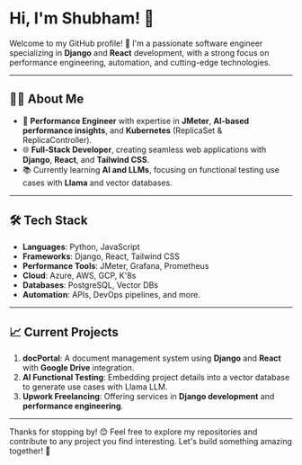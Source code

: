 # Hi, I'm Shubham! 👋

Welcome to my GitHub profile! 🚀 I'm a passionate software engineer specializing in **Django** and **React** development, with a strong focus on performance engineering, automation, and cutting-edge technologies.

---

## 👨‍💻 About Me
- 🎯 **Performance Engineer** with expertise in **JMeter**, **AI-based performance insights**, and **Kubernetes** (ReplicaSet & ReplicaController).
- 🌐 **Full-Stack Developer**, creating seamless web applications with **Django**, **React**, and **Tailwind CSS**.
- 📚 Currently learning **AI and LLMs**, focusing on functional testing use cases with **Llama** and vector databases.

---

## 🛠️ Tech Stack
- **Languages**: Python, JavaScript
- **Frameworks**: Django, React, Tailwind CSS
- **Performance Tools**: JMeter, Grafana, Prometheus
- **Cloud**: Azure, AWS, GCP, K'8s
- **Databases**: PostgreSQL, Vector DBs
- **Automation**: APIs, DevOps pipelines, and more.

---

## 📈 Current Projects
1. **docPortal**: A document management system using **Django** and **React** with **Google Drive** integration.
2. **AI Functional Testing**: Embedding project details into a vector database to generate use cases with Llama LLM.
3. **Upwork Freelancing**: Offering services in **Django development** and **performance engineering**.


---



Thanks for stopping by! 😊 Feel free to explore my repositories and contribute to any project you find interesting. Let's build something amazing together! 🚀
